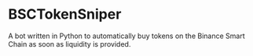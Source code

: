 # BSCTokenSniper
A bot written in Python to automatically buy tokens on the Binance Smart Chain as soon as liquidity is provided.
